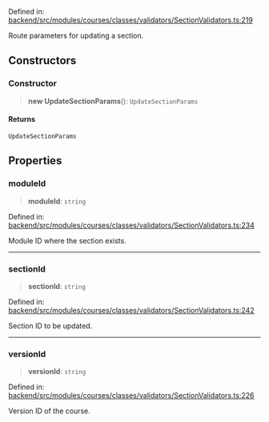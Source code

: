 Defined in: [backend/src/modules/courses/classes/validators/SectionValidators.ts:219](https://github.com/continuousactivelearning/vibe/blob/9a2d9d7201b944582c5d0ed5f0f7a4de13abde0f/backend/src/modules/courses/classes/validators/SectionValidators.ts#L219)

Route parameters for updating a section.

## Constructors

### Constructor

> **new UpdateSectionParams**(): `UpdateSectionParams`

#### Returns

`UpdateSectionParams`

## Properties

### moduleId

> **moduleId**: `string`

Defined in: [backend/src/modules/courses/classes/validators/SectionValidators.ts:234](https://github.com/continuousactivelearning/vibe/blob/9a2d9d7201b944582c5d0ed5f0f7a4de13abde0f/backend/src/modules/courses/classes/validators/SectionValidators.ts#L234)

Module ID where the section exists.

---

### sectionId

> **sectionId**: `string`

Defined in: [backend/src/modules/courses/classes/validators/SectionValidators.ts:242](https://github.com/continuousactivelearning/vibe/blob/9a2d9d7201b944582c5d0ed5f0f7a4de13abde0f/backend/src/modules/courses/classes/validators/SectionValidators.ts#L242)

Section ID to be updated.

---

### versionId

> **versionId**: `string`

Defined in: [backend/src/modules/courses/classes/validators/SectionValidators.ts:226](https://github.com/continuousactivelearning/vibe/blob/9a2d9d7201b944582c5d0ed5f0f7a4de13abde0f/backend/src/modules/courses/classes/validators/SectionValidators.ts#L226)

Version ID of the course.
